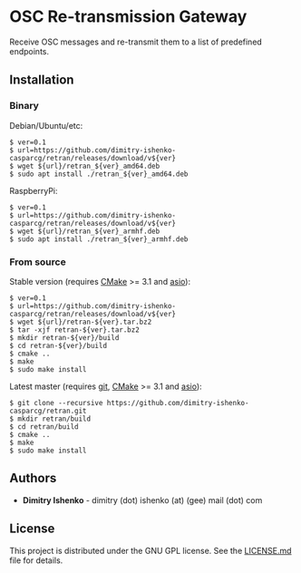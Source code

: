 # OSC Re-transmission Gateway

Receive OSC messages and re-transmit them to a list of predefined endpoints.

## Installation

### Binary

Debian/Ubuntu/etc:

```shell
$ ver=0.1
$ url=https://github.com/dimitry-ishenko-casparcg/retran/releases/download/v${ver}
$ wget ${url}/retran_${ver}_amd64.deb
$ sudo apt install ./retran_${ver}_amd64.deb
```

RaspberryPi:

```shell
$ ver=0.1
$ url=https://github.com/dimitry-ishenko-casparcg/retran/releases/download/v${ver}
$ wget ${url}/retran_${ver}_armhf.deb
$ sudo apt install ./retran_${ver}_armhf.deb
```

### From source

Stable version (requires [CMake](https://cmake.org/) >= 3.1 and
[asio](https://think-async.com/Asio/)):

```shell
$ ver=0.1
$ url=https://github.com/dimitry-ishenko-casparcg/retran/releases/download/v${ver}
$ wget ${url}/retran-${ver}.tar.bz2
$ tar -xjf retran-${ver}.tar.bz2
$ mkdir retran-${ver}/build
$ cd retran-${ver}/build
$ cmake ..
$ make
$ sudo make install
```

Latest master (requires [git](https://git-scm.com/),
[CMake](https://cmake.org/) >= 3.1 and [asio](https://think-async.com/Asio/)):

```shell
$ git clone --recursive https://github.com/dimitry-ishenko-casparcg/retran.git
$ mkdir retran/build
$ cd retran/build
$ cmake ..
$ make
$ sudo make install
```

## Authors

* **Dimitry Ishenko** - dimitry (dot) ishenko (at) (gee) mail (dot) com

## License

This project is distributed under the GNU GPL license. See the
[LICENSE.md](LICENSE.md) file for details.
